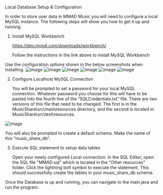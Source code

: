 Local Database Setup & Configuration

In order to store user data in MMAD Music you will need to configure a local MySQL instance. The following steps will show you how to get it up and running.
1.	Install MySQL Workbench
   
       https://dev.mysql.com/downloads/workbench/ 

    Follow the instructions in the link above to install MySQL Workbench


Use the configuration options shown in the below screenshots when installing.
![image](https://github.com/user-attachments/assets/c119c621-81c7-44cf-93aa-b9f2fee17d90)
![image](https://github.com/user-attachments/assets/035db3d2-42df-4ca9-b4e7-3984887b4ffa)
![image](https://github.com/user-attachments/assets/854a510f-d03d-43ad-8561-062a52531ffb)
![image](https://github.com/user-attachments/assets/92377c37-37d8-41eb-b82d-80af80d353dd)
![image](https://github.com/user-attachments/assets/ef246990-081a-43b6-95aa-d365cae12767)
![image](https://github.com/user-attachments/assets/d2f98110-abed-41cd-b6cd-a62d0e240c98)

 
 
 
 
 


2.	Configure Localhost MySQL Connection
   
      You will be prompted to set a password for your local MySQL connection. Whatever password you choose for this will have to be pasted into the fourth line of the “SQLCredentials.txt” file. There are two versions of this file that need to be changed. The first is in the MusicShare\src\main\resources directory, and the second is located in MusicShare\src\test\resources.

 ![image](https://github.com/user-attachments/assets/16f417a4-f778-4e38-9634-ef5dfe1bc686)


You will also be prompted to create a default schema. Make the name of this “music_share_db”.




3.	Execute SQL statement to setup data tables
   
       Open your newly configured Local connection. In the SQL Editor, open the SQL file "MMAD.sql" which is located in the "Other resources" folder. Click the lightning bolt symbol to execute the statement. This should successfully create the tables in your music_share_db schema.


Once the Database is up and running, you can navigate to the main.java and run the program.

 
